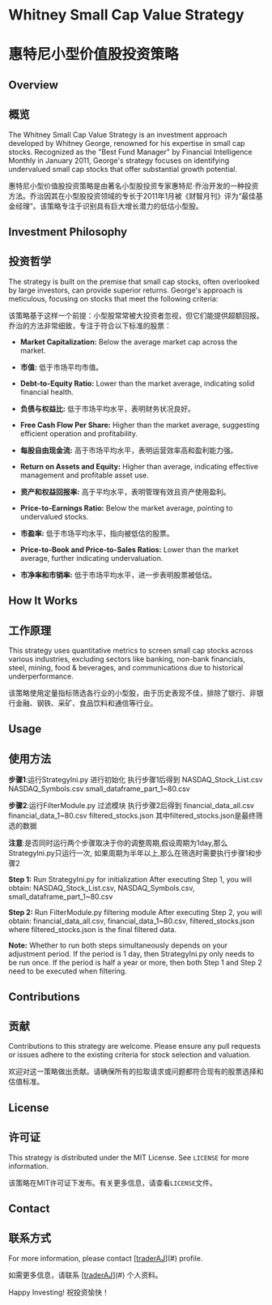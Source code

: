 # Whitney Small Cap Value Strategy
# 惠特尼小型价值股投资策略

## Overview
## 概览

The Whitney Small Cap Value Strategy is an investment approach developed by Whitney George, renowned for his expertise in small cap stocks. Recognized as the "Best Fund Manager" by Financial Intelligence Monthly in January 2011, George's strategy focuses on identifying undervalued small cap stocks that offer substantial growth potential.

惠特尼小型价值股投资策略是由著名小型股投资专家惠特尼·乔治开发的一种投资方法。乔治因其在小型股投资领域的专长于2011年1月被《财智月刊》评为“最佳基金经理”。该策略专注于识别具有巨大增长潜力的低估小型股。

## Investment Philosophy
## 投资哲学

The strategy is built on the premise that small cap stocks, often overlooked by large investors, can provide superior returns. George's approach is meticulous, focusing on stocks that meet the following criteria:

该策略基于这样一个前提：小型股常常被大投资者忽视，但它们能提供超额回报。乔治的方法非常细致，专注于符合以下标准的股票：

- **Market Capitalization:** Below the average market cap across the market.
- **市值:** 低于市场平均市值。

- **Debt-to-Equity Ratio:** Lower than the market average, indicating solid financial health.
- **负债与权益比:** 低于市场平均水平，表明财务状况良好。

- **Free Cash Flow Per Share:** Higher than the market average, suggesting efficient operation and profitability.
- **每股自由现金流:** 高于市场平均水平，表明运营效率高和盈利能力强。

- **Return on Assets and Equity:** Higher than average, indicating effective management and profitable asset use.
- **资产和权益回报率:** 高于平均水平，表明管理有效且资产使用盈利。

- **Price-to-Earnings Ratio:** Below the market average, pointing to undervalued stocks.
- **市盈率:** 低于市场平均水平，指向被低估的股票。

- **Price-to-Book and Price-to-Sales Ratios:** Lower than the market average, further indicating undervaluation.
- **市净率和市销率:** 低于市场平均水平，进一步表明股票被低估。

## How It Works
## 工作原理

This strategy uses quantitative metrics to screen small cap stocks across various industries, excluding sectors like banking, non-bank financials, steel, mining, food & beverages, and communications due to historical underperformance.

该策略使用定量指标筛选各行业的小型股，由于历史表现不佳，排除了银行、非银行金融、钢铁、采矿、食品饮料和通信等行业。

## Usage
## 使用方法
**步骤1**:运行StrategyIni.py 进行初始化
执行步骤1后得到
NASDAQ_Stock_List.csv  NASDAQ_Symbols.csv  small_dataframe_part_1~80.csv

**步骤2**:运行FilterModule.py 过滤模块
执行步骤2后得到
financial_data_all.csv  financial_data_1~80.csv  filtered_stocks.json
其中filtered_stocks.json是最终筛选的数据

**注意**:是否同时运行两个步骤取决于你的调整周期,假设周期为1day,那么StrategyIni.py只运行一次,
如果周期为半年以上,那么在筛选时需要执行步骤1和步骤2



**Step 1:** Run StrategyIni.py for initialization
After executing Step 1, you will obtain:
NASDAQ_Stock_List.csv, NASDAQ_Symbols.csv, small_dataframe_part_1~80.csv

**Step 2:** Run FilterModule.py filtering module
After executing Step 2, you will obtain:
financial_data_all.csv, financial_data_1~80.csv, filtered_stocks.json
where filtered_stocks.json is the final filtered data.

**Note:** Whether to run both steps simultaneously depends on your adjustment period. If the period is 1 day, then StrategyIni.py only needs to be run once. If the period is half a year or more, then both Step 1 and Step 2 need to be executed when filtering.

## Contributions
## 贡献

Contributions to this strategy are welcome. Please ensure any pull requests or issues adhere to the existing criteria for stock selection and valuation.

欢迎对这一策略做出贡献。请确保所有的拉取请求或问题都符合现有的股票选择和估值标准。

## License
## 许可证

This strategy is distributed under the MIT License. See `LICENSE` for more information.

该策略在MIT许可证下发布。有关更多信息，请查看`LICENSE`文件。

## Contact
## 联系方式

For more information, please contact [[traderAJ](https://x.com/jieloken37323)](#) profile.

如需更多信息，请联系 [[traderAJ](https://x.com/jieloken37323)](#) 个人资料。

Happy Investing!
祝投资愉快！
